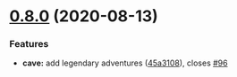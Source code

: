 # [0.8.0](https://github.com/Rasterkhann/Rasterkhann/compare/v0.7.13...v0.8.0) (2020-08-13)


### Features

* **cave:** add legendary adventures ([45a3108](https://github.com/Rasterkhann/Rasterkhann/commit/45a3108a94800d35510846c6abeea31f49440087)), closes [#96](https://github.com/Rasterkhann/Rasterkhann/issues/96)




